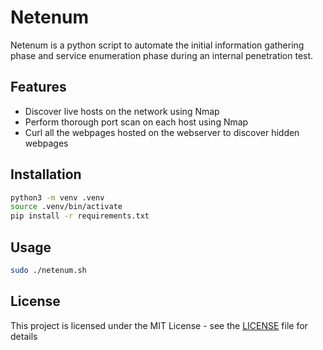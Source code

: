# Netenum

Netenum is a python script to automate the initial information gathering phase and service enumeration phase during an internal penetration test.

## Features

- Discover live hosts on the network using Nmap
- Perform thorough port scan on each host using Nmap
- Curl all the webpages hosted on the webserver to discover hidden webpages

## Installation

```bash
python3 -m venv .venv
source .venv/bin/activate
pip install -r requirements.txt
```

## Usage

```bash
sudo ./netenum.sh
```

## License

This project is licensed under the MIT License - see the [LICENSE](LICENSE) file for details
